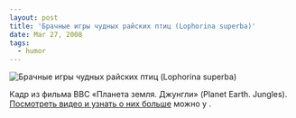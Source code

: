 ```yaml
---
layout: post
title: 'Брачные игры чудных райских птиц (Lophorina superba)'
date: Mar 27, 2008
tags:
  - humor
---
```


![Брачные игры чудных райских птиц (Lophorina superba)](upload://birds-of-paradise.jpg)

Кадр из фильма BBC «Планета земля. Джунгли» (Planet Earth. Jungles). [Посмотреть видео и узнать о них больше](http://parshivec.livejournal.com/127566.html) можно у .
